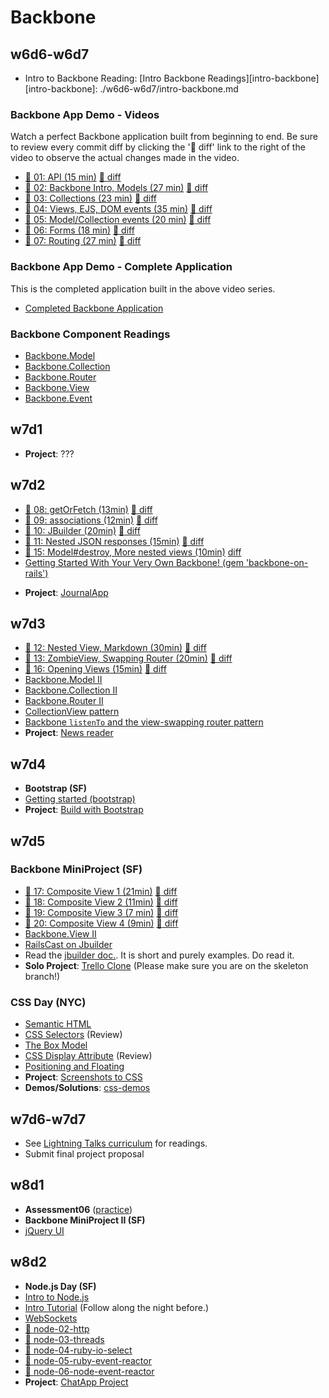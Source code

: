 # Backbone

## w6d6-w6d7

* Intro to Backbone Reading: [Intro Backbone Readings][intro-backbone]
[intro-backbone]: ./w6d6-w6d7/intro-backbone.md

### Backbone App Demo - Videos
Watch a perfect Backbone application built from beginning to end.
Be sure to review every commit diff by clicking the ':notebook: diff' link to the right of the video to observe
the actual changes made in the video.
* [:movie_camera:  01: API (15 min)](https://vimeo.com/groups/appacademy/videos/84654425) [:notebook: diff][bb-00-01-diff]
* [:movie_camera:  02: Backbone Intro, Models (27 min)](https://vimeo.com/groups/appacademy/videos/84654427) [:notebook: diff][bb-01-02-diff]
* [:movie_camera:  03: Collections (23 min)](https://vimeo.com/groups/appacademy/videos/84654428) [:notebook: diff][bb-02-03-diff]
* [:movie_camera:  04: Views, EJS, DOM events (35 min)](https://vimeo.com/groups/appacademy/videos/84654429) [:notebook: diff][bb-03-04-diff]
* [:movie_camera:  05: Model/Collection events (20 min)](https://vimeo.com/groups/appacademy/videos/84654430) [:notebook: diff][bb-04-05-diff]
* [:movie_camera:  06: Forms (18 min)](https://vimeo.com/groups/appacademy/videos/84656483) [:notebook: diff][bb-05-06-diff]
* [:movie_camera:  07: Routing (27 min)](https://vimeo.com/groups/appacademy/videos/84656486) [:notebook: diff][bb-06-07-diff]

[bb-00-01-diff]: https://github.com/appacademy/BackboneDemo2/compare/backbone-00...backbone-01
[bb-01-02-diff]: https://github.com/appacademy/BackboneDemo2/compare/backbone-01...backbone-02
[bb-02-03-diff]: https://github.com/appacademy/BackboneDemo2/compare/backbone-02...backbone-03
[bb-03-04-diff]: https://github.com/appacademy/BackboneDemo2/compare/backbone-03...backbone-04
[bb-04-05-diff]: https://github.com/appacademy/BackboneDemo2/compare/backbone-04...backbone-05
[bb-05-06-diff]: https://github.com/appacademy/BackboneDemo2/compare/backbone-05...backbone-06
[bb-06-07-diff]: https://github.com/appacademy/BackboneDemo2/compare/backbone-06...backbone-07

### Backbone App Demo - Complete Application
This is the completed application built in the above video series.
* [Completed Backbone Application](https://github.com/appacademy/BackboneDemo2)

### Backbone Component Readings

* [Backbone.Model][backbone-model]
* [Backbone.Collection][backbone-collection]
* [Backbone.Router][backbone-router]
* [Backbone.View][backbone-view]
* [Backbone.Event][backbone-event]

[backbone-model]: ./w7d2/backbone-model.md
[backbone-collection]: ./w7d2/backbone-collection.md
[backbone-router]: ./w7d2/backbone-router.md
[backbone-view]: ./w7d2/backbone-view.md
[backbone-event]: ./w7d2/backbone-event.md

## w7d1

* **Project**: ???

## w7d2

* [:movie_camera:  08: getOrFetch (13min)](https://vimeo.com/groups/appacademy/videos/84656488) [:notebook: diff][bb-07-08-diff]
* [:movie_camera:  09: associations (12min)](https://vimeo.com/groups/appacademy/videos/84656490) [:notebook: diff][bb-08-09-diff]
* [:movie_camera:  10: JBuilder (20min)](https://vimeo.com/groups/appacademy/videos/84656491) [:notebook: diff][bb-09-10-diff]
* [:movie_camera:  11: Nested JSON responses (15min)](https://vimeo.com/groups/appacademy/videos/85052094) [:notebook: diff][bb-10-11-diff]
* [:movie_camera:  15: Model#destroy, More nested views (10min)](https://vimeo.com/groups/appacademy/videos/85052096) [diff][bb-13-15-diff]
* [Getting Started With Your Very Own Backbone! (gem 'backbone-on-rails')][backbone-intro]

[bb-07-08-diff]: https://github.com/appacademy/BackboneDemo2/compare/backbone-07...backbone-08
[bb-08-09-diff]: https://github.com/appacademy/BackboneDemo2/compare/backbone-08...backbone-09
[bb-09-10-diff]: https://github.com/appacademy/BackboneDemo2/compare/backbone-09...backbone-10
[bb-10-11-diff]: https://github.com/appacademy/BackboneDemo2/compare/backbone-10...backbone-11
[bb-13-15-diff]: https://github.com/appacademy/BackboneDemo2/compare/backbone-13...backbone-15

[backbone-intro]: ./w7d2/backbone-intro.md

* **Project**: [JournalApp][journal-app]

[journal-app]: ./projects/w7d2-journal.md

## w7d3
* [:movie_camera:  12: Nested View, Markdown (30min)](https://vimeo.com/groups/appacademy/videos/85052093) [:notebook: diff][bb-11-12-diff]
* [:movie_camera:  13: ZombieView, Swapping Router (20min)](https://vimeo.com/groups/appacademy/videos/85052095) [:notebook: diff][bb-12-13-diff]
* [:movie_camera:  16: Opening Views (15min)](https://vimeo.com/groups/appacademy/videos/85221709) [:notebook: diff][bb-15-16-diff]
* [Backbone.Model II][backbone-model-ii]
* [Backbone.Collection II][backbone-collection-ii]
* [Backbone.Router II][backbone-router-ii]
* [CollectionView pattern][collection-view-pattern]
* [Backbone `listenTo` and the view-swapping router pattern][listen-to]
* **Project**: [News reader][news-reader]


[bb-11-12-diff]: https://github.com/appacademy/BackboneDemo2/compare/backbone-11...backbone-12
[bb-12-13-diff]: https://github.com/appacademy/BackboneDemo2/compare/backbone-12...backbone-13
[bb-15-16-diff]: https://github.com/appacademy/BackboneDemo2/compare/backbone-15...backbone-16
[wine-cellar]: http://coenraets.org/blog/2011/12/backbone-js-wine-cellar-tutorial-part-1-getting-started/
[backbone-on-rails-book]: https://learn.thoughtbot.com/products/1-backbone-js-on-rails
[backbone-fundamentals]: https://github.com/addyosmani/backbone-fundamentals
[backbone-model-ii]: ./w7d3/backbone-model-ii.md
[backbone-collection-ii]: ./w7d3/backbone-collection-ii.md
[backbone-router-ii]: ./w7d3/backbone-router-ii.md
[collection-view-pattern]: ./w7d3/collection-view-pattern.md
[listen-to]: ./w7d3/listen-to.md
[backbone-relational]: ./w7d3/relational.md
[news-reader]: ./projects/w7d3-news-reader.md

## w7d4
* **Bootstrap (SF)**
* [Getting started (bootstrap)][bootstrap-getting-started]
* **Project**: [Build with Bootstrap][bootstrap-project]

[bootstrap-getting-started]: http://getbootstrap.com/getting-started/
[bootstrap-project]: ./twitter_bootstrap/build_with_bootstrap.md

## w7d5

### Backbone MiniProject (SF)
* [:movie_camera:  17: Composite View 1 (21min)](https://vimeo.com/groups/appacademy/videos/85221711) [:notebook: diff][bb-16-17-diff]
* [:movie_camera:  18: Composite View 2 (11min)](https://vimeo.com/groups/appacademy/videos/85221712) [:notebook: diff][bb-17-18-diff]
* [:movie_camera:  19: Composite View 3 (7 min)](https://vimeo.com/groups/appacademy/videos/85221714) [:notebook: diff][bb-18-19-diff]
* [:movie_camera:  20: Composite View 4 (9min)](https://vimeo.com/groups/appacademy/videos/85221885) [:notebook: diff][bb-19-20-diff]
* [Backbone.View II][backbone-view-ii]
* [RailsCast on Jbuilder][jbuilder-railscast]
* Read the [jbuilder doc.][jbuilder-doc]. It is short and purely examples. Do read it.
* **Solo Project**: [Trello Clone][trello-project]  (Please make sure you are on the skeleton branch!)

[bb-16-17-diff]: https://github.com/appacademy/BackboneDemo2/compare/backbone-16...backbone-17
[bb-17-18-diff]: https://github.com/appacademy/BackboneDemo2/compare/backbone-17...backbone-18
[bb-18-19-diff]: https://github.com/appacademy/BackboneDemo2/compare/backbone-18...backbone-19
[bb-19-20-diff]: https://github.com/appacademy/BackboneDemo2/compare/backbone-19...backbone-20
[trello-project]: https://github.com/appacademy/TrelloClone/tree/skeleton
[backbone-view-ii]: ./w7d4/backbone-view-ii.md
[jbuilder-railscast]: http://railscasts.com/episodes/320-jbuilder
[gist-clone]: ./projects/w7d3-gist-clone.md
[gmail-clone]: ./projects/w7d4-gmail-clone.md
[jbuilder-doc]: https://github.com/rails/jbuilder

### CSS Day (NYC)
* [Semantic HTML][semantic-html]
* [CSS Selectors][selectors] (Review)
* [The Box Model][box-model]
* [CSS Display Attribute][display-attr] (Review)
* [Positioning and Floating][positioning]
* **Project**: [Screenshots to CSS][css-assignment]
* **Demos/Solutions**: [css-demos][css-demos]

[semantic-html]: ./w7d5/CSS/semantic-html.md
[selectors]: ./w7d5/CSS/selectors.md
[box-model]: ./w7d5/CSS/box-model.md
[display-attr]: ./w7d5/CSS/display.md
[positioning]: ./w7d5/CSS/positioning-and-floating.md
[css-assignment]: ./w7d5/CSS/w7d5-css-assignment.md
[css-demos]: https://github.com/jonathanlemuel/css-demos

## w7d6-w7d7
* See [Lightning Talks curriculum][lightning-talks] for readings.
* Submit final project proposal

[lightning-talks]: https://github.com/appacademy/lightning-talks

## w8d1
* **Assessment06** ([practice][assessment-practice])
* **Backbone MiniProject II (SF)**
* [jQuery UI][jquery-ui]

[assessment-practice]: https://github.com/appacademy/assessment-prep
[jquery-ui]: https://github.com/appacademy/lightning-talks/blob/master/w9d1/jquery_ui.md

## w8d2
* **Node.js Day (SF)**
* [Intro to Node.js][node-intro]
* [Intro Tutorial][node-tutorial] (Follow along the night before.)
* [WebSockets][node-websockets]
* [:movie_camera:  node-02-http][node-02-vid]
* [:movie_camera:  node-03-threads][node-03-vid]
* [:movie_camera:  node-04-ruby-io-select][node-04-vid]
* [:movie_camera:  node-05-ruby-event-reactor][node-05-vid]
* [:movie_camera:  node-06-node-event-reactor][node-06-vid]
* **Project**: [ChatApp Project][chatapp-project]

[node-demo]: https://github.com/appacademy/node-demo
[node-02-vid]: https://vimeo.com/groups/appacademy/videos/88022113
[node-03-vid]: https://vimeo.com/groups/appacademy/videos/88022115
[node-04-vid]: https://vimeo.com/groups/appacademy/videos/88022116
[node-05-vid]: https://vimeo.com/groups/appacademy/videos/88022119
[node-06-vid]: https://vimeo.com/groups/appacademy/videos/88025189
[node-intro]: ./node_intro/what-is-node-js.md
[node-tutorial]: ./node_intro/node_demo/node_intro.md
[node-websockets]: ./node_intro/web-sockets.md
[chatapp-project]: ./node_intro/chatapp_project.md

